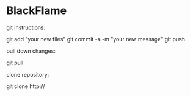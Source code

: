 BlackFlame
==========

git instructions:

git add "your new files"
git commit -a -m "your new message"
git push

pull down changes:

git pull

clone repository:

git clone http://<repository>

